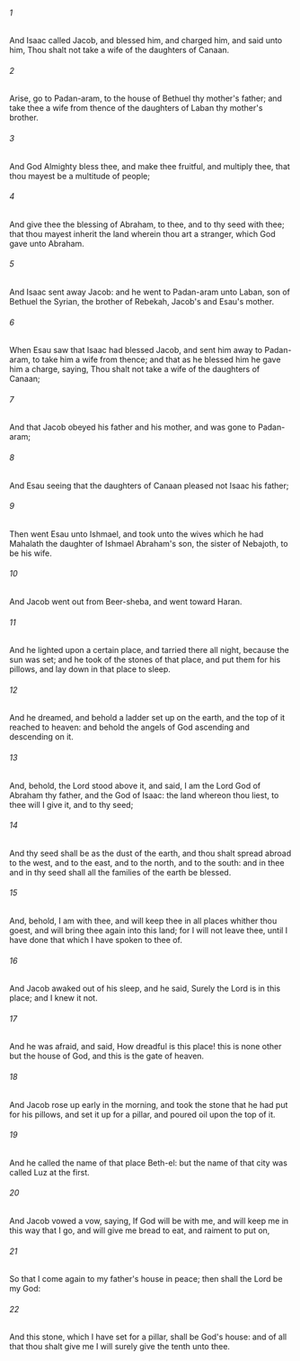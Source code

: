 ###### 1
And Isaac called Jacob, and blessed him, and charged him, and said unto him, Thou shalt not take a wife of the daughters of Canaan.

###### 2
Arise, go to Padan-aram, to the house of Bethuel thy mother's father; and take thee a wife from thence of the daughters of Laban thy mother's brother.

###### 3
And God Almighty bless thee, and make thee fruitful, and multiply thee, that thou mayest be a multitude of people;

###### 4
And give thee the blessing of Abraham, to thee, and to thy seed with thee; that thou mayest inherit the land wherein thou art a stranger, which God gave unto Abraham.

###### 5
And Isaac sent away Jacob: and he went to Padan-aram unto Laban, son of Bethuel the Syrian, the brother of Rebekah, Jacob's and Esau's mother.

###### 6
When Esau saw that Isaac had blessed Jacob, and sent him away to Padan-aram, to take him a wife from thence; and that as he blessed him he gave him a charge, saying, Thou shalt not take a wife of the daughters of Canaan;

###### 7
And that Jacob obeyed his father and his mother, and was gone to Padan-aram;

###### 8
And Esau seeing that the daughters of Canaan pleased not Isaac his father;

###### 9
Then went Esau unto Ishmael, and took unto the wives which he had Mahalath the daughter of Ishmael Abraham's son, the sister of Nebajoth, to be his wife.

###### 10
And Jacob went out from Beer-sheba, and went toward Haran.

###### 11
And he lighted upon a certain place, and tarried there all night, because the sun was set; and he took of the stones of that place, and put them for his pillows, and lay down in that place to sleep.

###### 12
And he dreamed, and behold a ladder set up on the earth, and the top of it reached to heaven: and behold the angels of God ascending and descending on it.

###### 13
And, behold, the Lord stood above it, and said, I am the Lord God of Abraham thy father, and the God of Isaac: the land whereon thou liest, to thee will I give it, and to thy seed;

###### 14
And thy seed shall be as the dust of the earth, and thou shalt spread abroad to the west, and to the east, and to the north, and to the south: and in thee and in thy seed shall all the families of the earth be blessed.

###### 15
And, behold, I am with thee, and will keep thee in all places whither thou goest, and will bring thee again into this land; for I will not leave thee, until I have done that which I have spoken to thee of.

###### 16
And Jacob awaked out of his sleep, and he said, Surely the Lord is in this place; and I knew it not.

###### 17
And he was afraid, and said, How dreadful is this place! this is none other but the house of God, and this is the gate of heaven.

###### 18
And Jacob rose up early in the morning, and took the stone that he had put for his pillows, and set it up for a pillar, and poured oil upon the top of it.

###### 19
And he called the name of that place Beth-el: but the name of that city was called Luz at the first.

###### 20
And Jacob vowed a vow, saying, If God will be with me, and will keep me in this way that I go, and will give me bread to eat, and raiment to put on,

###### 21
So that I come again to my father's house in peace; then shall the Lord be my God:

###### 22
And this stone, which I have set for a pillar, shall be God's house: and of all that thou shalt give me I will surely give the tenth unto thee.

